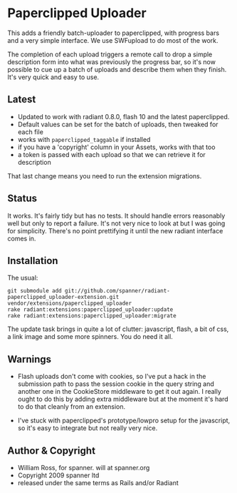 # Paperclipped Uploader

This adds a friendly batch-uploader to paperclipped, with progress bars and a very simple interface. We use SWFupload to do most of the work. 

The completion of each upload triggers a remote call to drop a simple description form into what was previously the progress bar, so it's now possible to cue up a batch of uploads and describe them when they finish. It's very quick and easy to use.

## Latest

* Updated to work with radiant 0.8.0, flash 10 and the latest paperclipped. 
* Default values can be set for the batch of uploads, then tweaked for each file
* works with `paperclipped_taggable` if installed
* if you have a 'copyright' column in your Assets, works with that too
* a token is passed with each upload so that we can retrieve it for description

That last change means you need to run the extension migrations.

## Status

It works. It's fairly tidy but has no tests. It should handle errors reasonably well but only to report a failure. It's not very nice to look at but I was going for simplicity. There's no point prettifying it until the new radiant interface comes in.

## Installation

The usual:

	git submodule add git://github.com/spanner/radiant-paperclipped_uploader-extension.git vendor/extensions/paperclipped_uploader
	rake radiant:extensions:paperclipped_uploader:update
	rake radiant:extensions:paperclipped_uploader:migrate

The update task brings in quite a lot of clutter: javascript, flash, a bit of css, a link image and some more spinners. You do need it all.

## Warnings

* Flash uploads don't come with cookies, so I've put a hack in the submission path to pass the session cookie in the query string and another one in the CookieStore middleware to get it out again. I really ought to do this by adding extra middleware but at the moment it's hard to do that cleanly from an extension.

*  I've stuck with paperclipped's prototype/lowpro setup for the javascript, so it's easy to integrate but not really very nice.

## Author & Copyright

* William Ross, for spanner. will at spanner.org
* Copyright 2009 spanner ltd
* released under the same terms as Rails and/or Radiant